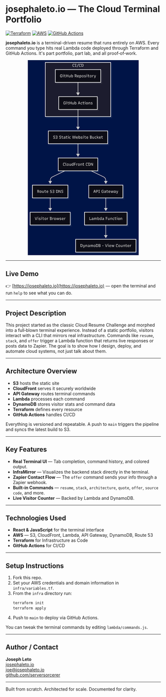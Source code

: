 # josephaleto.io — The Cloud Terminal Portfolio

[![Terraform](https://img.shields.io/badge/Terraform-623CE4?logo=terraform&logoColor=white)](https://www.terraform.io/)
[![AWS](https://img.shields.io/badge/AWS-232F3E?logo=amazonaws&logoColor=white)](https://aws.amazon.com/)
[![GitHub Actions](https://img.shields.io/badge/GitHub%20Actions-2088FF?logo=githubactions&logoColor=white)](https://github.com/features/actions)

**josephaleto.io** is a terminal-driven resume that runs entirely on AWS. Every command you type hits real Lambda code deployed through Terraform and GitHub Actions. It's part portfolio, part lab, and all proof‑of‑work.

<p align="center">
  <img src="website/images/architecture.png" alt="Cloud Architecture Diagram" width="360" />
</p>

---

## Live Demo

👉 [https://josephaleto.io](https://josephaleto.io) — open the terminal and run `help` to see what you can do.

---

## Project Description

This project started as the classic Cloud Resume Challenge and morphed into a full‑blown terminal experience. Instead of a static portfolio, visitors interact with a CLI that mirrors real infrastructure. Commands like `resume`, `stack`, and `offer` trigger a Lambda function that returns live responses or posts data to Zapier. The goal is to show how I design, deploy, and automate cloud systems, not just talk about them.

---

## Architecture Overview

- **S3** hosts the static site
- **CloudFront** serves it securely worldwide
- **API Gateway** routes terminal commands
- **Lambda** processes each command
- **DynamoDB** stores visitor stats and command data
- **Terraform** defines every resource
- **GitHub Actions** handles CI/CD

Everything is versioned and repeatable. A push to `main` triggers the pipeline and syncs the latest build to S3.

---

## Key Features

- **Real Terminal UI** — Tab completion, command history, and colored output.
- **InfraMirror** — Visualizes the backend stack directly in the terminal.
- **Zapier Contact Flow** — The `offer` command sends your info through a Zapier webhook.
- **Built‑in Commands** — `resume`, `stack`, `architecture`, `quote`, `offer`, `source code`, and more.
- **Live Visitor Counter** — Backed by Lambda and DynamoDB.

---

## Technologies Used

- **React & JavaScript** for the terminal interface
- **AWS** — S3, CloudFront, Lambda, API Gateway, DynamoDB, Route 53
- **Terraform** for Infrastructure as Code
- **GitHub Actions** for CI/CD

---

## Setup Instructions

1. Fork this repo.
2. Set your AWS credentials and domain information in `infra/variables.tf`.
3. From the `infra` directory run:
   ```bash
   terraform init
   terraform apply
   ```
4. Push to `main` to deploy via GitHub Actions.

You can tweak the terminal commands by editing `lambda/commands.js`.

---

## Author / Contact

**Joseph Leto**  
[josephaleto.io](https://josephaleto.io)  
[joe@josephaleto.io](mailto:joe@josephaleto.io)  
[github.com/serversorcerer](https://github.com/serversorcerer)

---

Built from scratch. Architected for scale. Documented for clarity.
